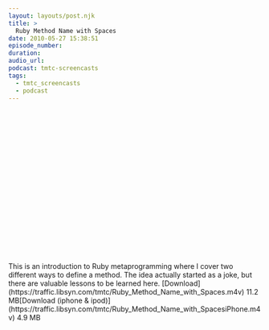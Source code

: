 ```yaml
---
layout: layouts/post.njk
title: >
  Ruby Method Name with Spaces
date: 2010-05-27 15:38:51
episode_number:
duration:
audio_url:
podcast: tmtc-screencasts
tags:
  - tmtc_screencasts
  - podcast
---
```


<object width="540" height="304"><param name="allowfullscreen" value="true">

<param name="allowscriptaccess" value="always">
<param name="movie" value="https://vimeo.com/moogaloop.swf?clip_id=12064496&amp;server=vimeo.com&amp;show_title=0&amp;show_byline=0&amp;show_portrait=0&amp;color=00ADEF&amp;fullscreen=1">
<embed src="https://vimeo.com/moogaloop.swf?clip_id=12064496&amp;server=vimeo.com&amp;show_title=0&amp;show_byline=0&amp;show_portrait=0&amp;color=00ADEF&amp;fullscreen=1" type="application/x-shockwave-flash" allowfullscreen="true" allowscriptaccess="always" width="540" height="304"></embed></object>This is an introduction to Ruby metaprogramming where I cover two different ways to define a method. The idea actually started as a joke, but there are valuable lessons to be learned here. [Download](https://traffic.libsyn.com/tmtc/Ruby_Method_Name_with_Spaces.m4v) 11.2 MB[Download (iphone & ipod)](https://traffic.libsyn.com/tmtc/Ruby_Method_Name_with_SpacesiPhone.m4v) 4.9 MB
